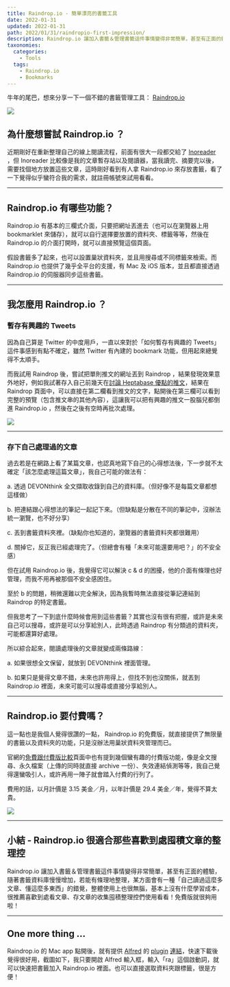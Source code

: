```yaml
---
title: Raindrop.io - 簡單漂亮的書籤工具
date: 2022-01-31
updated: 2022-01-31
path: 2022/01/31/raindropio-first-impression/
description: Raindrop.io 讓加入書籤＆管理書籤這件事情變得非常簡單，甚至有正面的體驗，隨著書籤資料庫慢慢增加，若能有條理地整理，某方面會有一種「自己讀過這麼多文章、懂這麼多東西」的錯覺，整體使用上也很無腦，基本上沒有什麼學習成本，很推薦喜歡到處看文章、存文章的收集囤積整理控們使用看看！免費版就很夠用啦！
taxonomies:
  categories: 
    - Tools
  tags: 
    - Raindrop.io
    - Bookmarks
---
```


牛年的尾巴，想來分享一下一個不錯的書籤管理工具： [Raindrop.io](https://raindrop.io)

![](https://pinchlime-screenshots.s3.ap-northeast-1.amazonaws.com/raindrop-io-banner_57bRTZ.webp)

<!-- more -->

## 為什麼想嘗試 Raindrop.io ？

近期剛好在重新整理自己的線上閱讀流程，前面有很大一段都交給了 [Inoreader](https://www.inoreader.com/) ，但 Inoreader 比較像是我的文章暫存站以及閱讀器，當我讀完、摘要完以後，需要找個地方放置這些文章，這時剛好看到有人拿 Raindrop.io 來存放書籤，看了一下覺得似乎蠻符合我的需求，就註冊帳號來試用看看。

---

## Raindrop.io 有哪些功能？

Raindrop.io 有基本的三欄式介面，只要把網址丟進去（也可以在瀏覽器上用bookmarklet 來儲存），就可以自行選擇要放置的資料夾、標籤等等，然後在 Raindrop.io 的介面打開時，就可以直接預覽這個頁面。

假設書籤多了起來，也可以設置巢狀資料夾，並且用搜尋或不同標籤來檢索。而 Raindrop.io 也提供了幾乎全平台的支援，有 Mac 及 iOS 版本，並且都直接透過 Raindrop.io 的伺服器同步這些書籤。

---

## 我怎麼用 Raindrop.io ？

### 暫存有興趣的 Tweets

因為自己算是 Twitter 的中度用戶，一直以來對於「如何暫存有興趣的 Tweets」這件事感到有點不確定，雖然 Twitter 有內建的 bookmark 功能，但用起來總覺得不太順手。

而我試用 Raindrop 後，嘗試把單則推文的網址丟到 Raindrop ，結果發現效果意外地好，例如我試著存入自己前幾天在[討論 Heptabase 優點的推文](https://twitter.com/WuPingJu/status/1486369791711473665)，結果在 Raindrop 頁面中，可以直接在第二欄看到推文的文字，點開後在第三欄可以看到完整的預覽（包含推文串的其他內容），這讓我可以把有興趣的推文一股腦兒都倒進 Raindrop.io ，然後在之後有空時再批次處理。

![](https://pinchlime-screenshots.s3.ap-northeast-1.amazonaws.com/raindrop-io-user-interface_lLUYqI.webp)

---

### 存下自己處理過的文章

過去若是在網路上看了某篇文章，也認真地寫下自己的心得想法後，下一步就不太確定「該怎麼處理這篇文章」，我自己可能的做法有：

a. 透過 DEVONthink 全文擷取收錄到自己的資料庫。（但好像不是每篇文章都想這樣做）

b. 把連結跟心得想法的筆記一起記下來。（但缺點是分散在不同的筆記中，沒辦法統一瀏覽，也不好分享）

c. 丟到書籤資料夾裡。（缺點你也知道的，瀏覽器的書籤資料夾都很難用）

d. 關掉它，反正我已經處理完了。（但總會有種「未來可能還要用吧？」的不安全感）

但在試用 Raindrop.io 後，我覺得它可以解決 c & d 的困擾，他的介面有條理也好管理，而我不用再被那個不安全感困住。

至於 b 的問題，稍微還難以完全解決，因為我暫時無法直接從筆記連結到 Raindrop 的特定書籤。

但我思考了一下到底什麼時候會用到這些書籤？其實也沒有很有把握，或許是未來自己可以搜尋，或許是可以分享給別人，此時透過 Raindrop 有分類過的資料夾，可能都還算好處理。

所以綜合起來，閱讀處理後的文章就變成兩條路線：

a. 如果很想全文保留，就放到 DEVONthink 裡面管理。

b. 如果只是覺得文章不錯，未來也許用得上，但找不到也沒關係，就丟到 Raindrop.io 裡面，未來可能可以搜尋或直接分享給別人。

---

## Raindrop.io 要付費嗎？

這一點也是我個人覺得很讚的一點， Raindrop.io 的免費版，就直接提供了無限量的書籤以及資料夾的功能，只是沒辦法用巢狀資料夾管理而已。

官網的[免費跟付費版比較](https://raindrop.io/pro/buy)頁面中也有提到幾個蠻有趣的付費版功能，像是全文搜尋、永久檔案（上傳的同時就直接 archive 一份）、失效連結偵測等等，我自己覺得還蠻吸引人，或許再用一陣子就會踏入付費的行列了。

費用的話，以月計價是 3.15 美金／月，以年計價是 29.4 美金／年，覺得不算太貴。

![](https://pinchlime-screenshots.s3.ap-northeast-1.amazonaws.com/raindrop-io-pricing_R7fFc1.webp)

---

## 小結 - Raindrop.io 很適合那些喜歡到處囤積文章的整理控

Raindrop.io 讓加入書籤＆管理書籤這件事情變得非常簡單，甚至有正面的體驗，隨著書籤資料庫慢慢增加，若能有條理地整理，某方面會有一種「自己讀過這麼多文章、懂這麼多東西」的錯覺，整體使用上也很無腦，基本上沒有什麼學習成本，很推薦喜歡到處看文章、存文章的收集囤積整理控們使用看看！免費版就很夠用啦！

---

## One more thing …

Raindrop.io 的 Mac app 點開後，就有提供 [Alfred](https://www.alfredapp.com) 的 [plugi](https://www.packal.org/workflow/search-raindropio)[n](https://www.packal.org/workflow/search-raindropio) [連結](https://www.packal.org/workflow/search-raindropio)，快速下載後覺得很好用，截圖如下，我只要開啟 Alfred 輸入框，輸入「ra」這個啟動詞，就可以快速把書籤加入 Raindrop.io 裡面。也可以直接選取資料夾跟標籤，很是方便！
